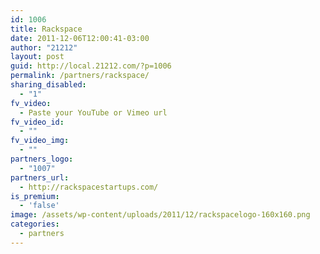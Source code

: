 ```yaml
---
id: 1006
title: Rackspace
date: 2011-12-06T12:00:41-03:00
author: "21212"
layout: post
guid: http://local.21212.com/?p=1006
permalink: /partners/rackspace/
sharing_disabled:
  - "1"
fv_video:
  - Paste your YouTube or Vimeo url
fv_video_id:
  - ""
fv_video_img:
  - ""
partners_logo:
  - "1007"
partners_url:
  - http://rackspacestartups.com/
is_premium:
  - 'false'
image: /assets/wp-content/uploads/2011/12/rackspacelogo-160x160.png
categories:
  - partners
---
```

